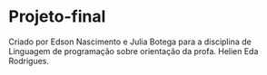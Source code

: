 # Projeto-final 

Criado por Edson Nascimento e Julia Botega para a disciplina de Linguagem de programação sobre orientação da profa. Helien Eda Rodrigues.
